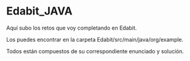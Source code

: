 # Edabit_JAVA
Aquí subo los retos que voy completando en Edabit.

Los puedes encontrar en la carpeta Edabit/src/main/java/org/example.

Todos están compuestos de su correspondiente enunciado y solución.
